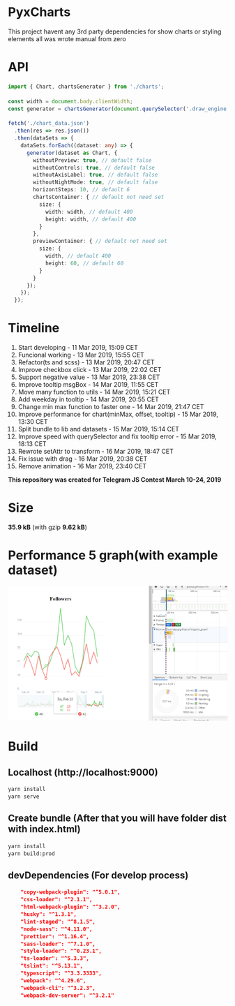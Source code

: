 # PyxCharts
This project havent any 3rd party dependencies for show charts or styling elements all was wrote manual from zero

# API 
```ts
import { Chart, chartsGenerator } from './charts';

const width = document.body.clientWidth;
const generator = chartsGenerator(document.querySelector('.draw_engine'));

fetch('./chart_data.json')
  .then(res => res.json())
  .then(dataSets => {
    dataSets.forEach((dataset: any) => {
      generator(dataset as Chart, {
        withoutPreview: true, // default false
        withoutControls: true, // default false
        withoutAxisLabel: true, // default false
        withoutNightMode: true, // default false
        horizontSteps: 10, // default 6
        chartsContainer: { // default not need set
          size: {
            width: width, // default 400
            height: width, // default 400
          }
        },
        previewContainer: { // default not need set
          size: {
            width, // default 400
            height: 60, // default 60
          }
        }
      });
    });
  });

```

# Timeline
1. Start developing - 11 Mar 2019, 15:09 CET
2. Funcional working - 13 Mar 2019, 15:55 CET
3. Refactor(ts and scss) - 13 Mar 2019, 20:47 CET
4. Improve checkbox click - 13 Mar 2019, 22:02 CET
5. Support negative value - 13 Mar 2019, 23:38 CET
6. Improve tooltip msgBox - 14 Mar 2019, 11:55 CET
7. Move many function to utils - 14 Mar 2019, 15:21 CET
8. Add weekday in tooltip - 14 Mar 2019, 20:55 CET
9. Change min max function to faster one - 14 Mar 2019, 21:47 CET
10. Improve performance for chart(minMax, offset, tooltip) - 15 Mar 2019, 13:30 CET
11. Split bundle to lib and datasets - 15 Mar 2019, 15:14 CET
12. Improve speed with querySelector and fix tooltip error - 15 Mar 2019, 18:13 CET
13. Rewrote setAttr to transform - 16 Mar 2019, 18:47 CET
14. Fix issue with drag - 16 Mar 2019, 20:38 CET
15. Remove animation - 16 Mar 2019, 23:40 CET

**This repository was created for Telegram JS Contest March 10-24, 2019**

# Size
**35.9 kB** (with gzip **9.62 kB**)

# Performance 5 graph(with example dataset)

![Performance](https://github.com/PxyUp/Telegram_graph/raw/master/perf_screen.png)

# Build

## Localhost (http://localhost:9000)
```bash
yarn install
yarn serve
```
## Create bundle (After that you will have folder dist with index.html)
```bash
yarn install
yarn build:prod
```

## devDependencies (For develop process)
```json
    "copy-webpack-plugin": "^5.0.1",
    "css-loader": "^2.1.1",
    "html-webpack-plugin": "^3.2.0",
    "husky": "^1.3.1",
    "lint-staged": "^8.1.5",
    "node-sass": "^4.11.0",
    "prettier": "^1.16.4",
    "sass-loader": "^7.1.0",
    "style-loader": "^0.23.1",
    "ts-loader": "^5.3.3",
    "tslint": "^5.13.1",
    "typescript": "^3.3.3333",
    "webpack": "^4.29.6",
    "webpack-cli": "^3.2.3",
    "webpack-dev-server": "^3.2.1"
```
